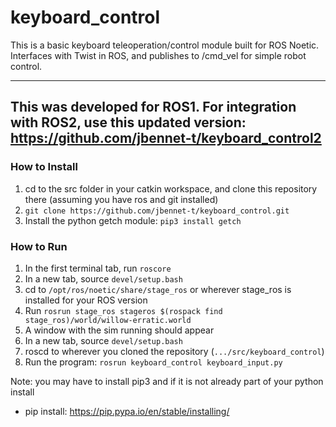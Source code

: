 # keyboard_control
This is a basic keyboard teleoperation/control module built for ROS Noetic. Interfaces with Twist in ROS, and publishes to /cmd_vel for simple robot control. 

-----------------------------
This was developed for ROS1. For integration with ROS2, use this updated version: https://github.com/jbennet-t/keyboard_control2
-----------------------------

### How to Install
1. cd to the src folder in your catkin workspace, and clone this repository there (assuming you have ros and git installed)
2. ```git clone https://github.com/jbennet-t/keyboard_control.git```
3. Install the python getch module: ```pip3 install getch```

### How to Run
1. In the first terminal tab, run ```roscore```
2. In a new tab, source ```devel/setup.bash```
3. cd to ```/opt/ros/noetic/share/stage_ros``` or wherever stage_ros is installed for your ROS version
4. Run ```rosrun stage_ros stageros $(rospack find stage_ros)/world/willow-erratic.world```
5. A window with the sim running should appear
6. In a new tab, source ```devel/setup.bash```
7. roscd to wherever you cloned the repository (```.../src/keyboard_control```)
8. Run the program: ```rosrun keyboard_control keyboard_input.py```

Note: you may have to install pip3 and if it is not already part of your python install
* pip install: https://pip.pypa.io/en/stable/installing/
